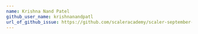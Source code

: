 ```yaml
---
name: Krishna Nand Patel
github_user_name: krishnanandpatl
url_of_github_issue: https://github.com/scaleracademy/scaler-september-open-source-challenge/issues/334
---
```

